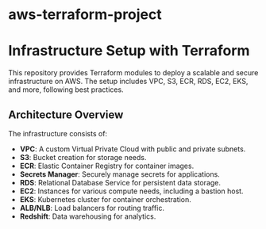 # aws-terraform-project
# Infrastructure Setup with Terraform

This repository provides Terraform modules to deploy a scalable and secure infrastructure on AWS. The setup includes VPC, S3, ECR, RDS, EC2, EKS, and more, following best practices.

## Architecture Overview

The infrastructure consists of:
- **VPC**: A custom Virtual Private Cloud with public and private subnets.
- **S3**: Bucket creation for storage needs.
- **ECR**: Elastic Container Registry for container images.
- **Secrets Manager**: Securely manage secrets for applications.
- **RDS**: Relational Database Service for persistent data storage.
- **EC2**: Instances for various compute needs, including a bastion host.
- **EKS**: Kubernetes cluster for container orchestration.
- **ALB/NLB**: Load balancers for routing traffic.
- **Redshift**: Data warehousing for analytics.
